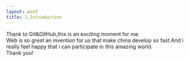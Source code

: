 ```yaml
---
layout: post
title: 1.Introduction
---
```

   Thank to Git&GitHub,this is an exciting moment for me.  
   Web is so great an invention for us that make china develop so fast.And i really feel happy that i can participate in this amazing world.  
   Thank you!